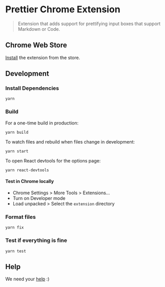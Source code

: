 # Prettier Chrome Extension

> Extension that adds support for prettifying input boxes that support Markdown or Code.

## Chrome Web Store

[Install](https://chrome.google.com/webstore/detail/prettier/fbcfnmplppajblbmdehballiekfgdkhp) the extension from the store.

## Development

### Install Dependencies

```
yarn
```

### Build

For a one-time build in production:

```
yarn build
```

To watch files and rebuild when files change in development:

```
yarn start
```

To open React devtools for the options page:

```
yarn react-devtools
```

#### Test in Chrome locally

- Chrome Settings > More Tools > Extensions...
- Turn on Developer mode
- Load unpacked > Select the `extension` directory

### Format files

```
yarn fix
```

### Test if everything is fine

```
yarn test
```

## Help

We need your [help](https://github.com/prettier/prettier-chrome-extension/issues) :)
